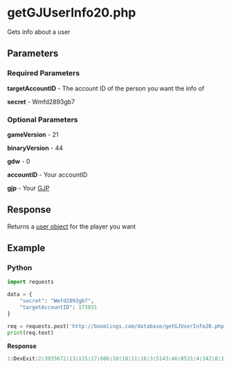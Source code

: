 # getGJUserInfo20.php

Gets info about a user

## Parameters

### Required Parameters

**targetAccountID** - The account ID of the person you want the info of

**secret** - Wmfd2893gb7

### Optional Parameters

**gameVersion** - 21

**binaryVersion** - 44

**gdw** - 0

**accountID** - Your accountID

**gjp** - Your [GJP](/topics/encryption/gjp.md)

## Response

Returns a [user object](/resources/server/user.md) for the player you want

## Example

<!-- tabs:start -->

### **Python**

```py
import requests

data = {
    "secret": "Wmfd2893gb7",
    "targetAccountID": 173831
}

req = requests.post('http://boomlings.com/database/getGJUserInfo20.php', data=data)
print(req.text)
```

**Response**
```py
1:DevExit:2:3935672:13:115:17:606:10:18:11:16:3:5143:46:8531:4:142:8:1:18:0:19:0:50:0:20:UCZoN2WLAooS6uhREa9Cgpwg:21:119:22:22:23:31:24:13:25:30:26:24:28:1:43:2:48:1:30:47981:16:173831:31:0:44:DevExit:45:devexit:49:0:29:1
```

<!-- tabs:end -->